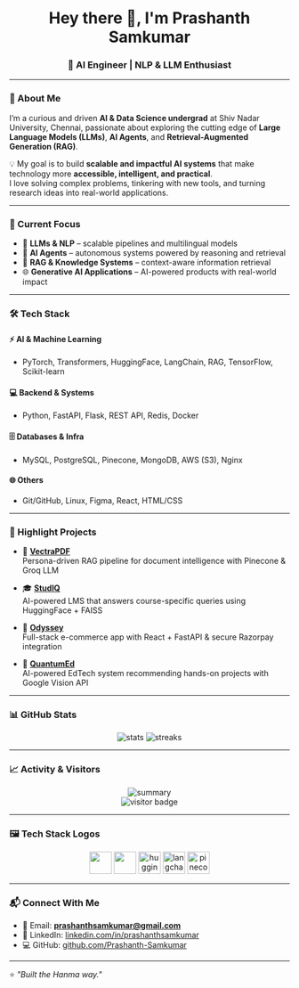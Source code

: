 <h1 align="center">Hey there 👋, I'm Prashanth Samkumar</h1>
<h3 align="center">🚀 AI Engineer | NLP & LLM Enthusiast </h3>

---

### 🌟 About Me
I’m a curious and driven **AI & Data Science undergrad** at Shiv Nadar University, Chennai, passionate about exploring the cutting edge of **Large Language Models (LLMs)**, **AI Agents**, and **Retrieval-Augmented Generation (RAG)**.  

💡 My goal is to build **scalable and impactful AI systems** that make technology more **accessible, intelligent, and practical**.  
I love solving complex problems, tinkering with new tools, and turning research ideas into real-world applications.  

---

### 🔭 Current Focus
- 🧠 **LLMs & NLP** – scalable pipelines and multilingual models  
- 🤖 **AI Agents** – autonomous systems powered by reasoning and retrieval  
- 📑 **RAG & Knowledge Systems** – context-aware information retrieval  
- 🌐 **Generative AI Applications** – AI-powered products with real-world impact  

---

### 🛠️ Tech Stack  

#### ⚡ AI & Machine Learning  
- PyTorch, Transformers, HuggingFace, LangChain, RAG, TensorFlow, Scikit-learn  

#### 💻 Backend & Systems  
- Python, FastAPI, Flask, REST API, Redis, Docker  

#### 🗄️ Databases & Infra  
- MySQL, PostgreSQL, Pinecone, MongoDB, AWS (S3), Nginx  

#### 🌐 Others  
- Git/GitHub, Linux, Figma, React, HTML/CSS  

---

### 🌟 Highlight Projects
- 📑 **[VectraPDF](https://github.com/Prashanth-Samkumar/Persona-Driven-Document-Intelligence-Engine.git)**  
   Persona-driven RAG pipeline for document intelligence with Pinecone & Groq LLM  

- 🎓 **[StudIQ](https://github.com/Prashanth-Samkumar/StudIQ.git)**  
   AI-powered LMS that answers course-specific queries using HuggingFace + FAISS  

- 🛒 **[Odyssey](https://github.com/Prashanth-Samkumar/Odyssey.git)**  
   Full-stack e-commerce app with React + FastAPI & secure Razorpay integration  

- 📘 **[QuantumEd](https://github.com/Prashanth-Samkumar/QuantumEd.git)**  
   AI-powered EdTech system recommending hands-on projects with Google Vision API  

---

### 📊 GitHub Stats  
<p align="center">
  <img src="https://github-readme-stats.vercel.app/api?username=Prashanth-Samkumar&show_icons=true&theme=tokyonight" alt="stats" />
  <img src="https://github-readme-streak-stats.herokuapp.com/?user=Prashanth-Samkumar&theme=tokyonight" alt="streaks" />
</p>

---

### 📈 Activity & Visitors  
<p align="center">
  <img src="https://github-profile-summary-cards.vercel.app/api/cards/profile-details?username=Prashanth-Samkumar&theme=tokyonight" alt="summary"/>  
  <br/>
  <img src="https://komarev.com/ghpvc/?username=Prashanth-Samkumar&label=Visitors&color=0e75b6&style=flat" alt="visitor badge"/>  
</p>

---

### 🖼️ Tech Stack Logos  
<p align="center">
  <img src="https://skillicons.dev/icons?i=python,pytorch,tensorflow,fastapi,flask,docker,redis" height="40"/>  
  <img src="https://skillicons.dev/icons?i=mysql,postgres,mongodb,aws,nginx,git,github,linux,figma,react,html,css" height="40"/>  
  <img src="https://huggingface.co/front/assets/huggingface_logo-noborder.svg" height="40" alt="huggingface"/>  
  <img src="https://avatars.githubusercontent.com/u/126733545?s=200&v=4" height="40" alt="langchain"/>  
  <img src="https://avatars.githubusercontent.com/u/54333248?s=200&v=4" height="40" alt="pinecone"/>  
</p>

---

### 📬 Connect With Me  
- 📧 Email: **prashanthsamkumar@gmail.com**  
- 💼 LinkedIn: [linkedin.com/in/prashanthsamkumar](https://linkedin.com/in/prashanthsamkumar)  
- 💻 GitHub: [github.com/Prashanth-Samkumar](https://github.com/Prashanth-Samkumar)  

---

⭐️ *"Built the Hanma way."*  
